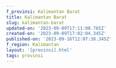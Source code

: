 ```yaml
---
f_provinsi: Kalimantan Barat
title: Kalimantan Barat
slug: kalimantan-barat
updated-on: '2023-09-09T17:11:00.765Z'
created-on: '2023-09-09T17:02:04.345Z'
published-on: '2023-09-16T12:07:38.345Z'
f_region: Kalimantan
layout: '[provinsi].html'
tags: provinsi
---
```



